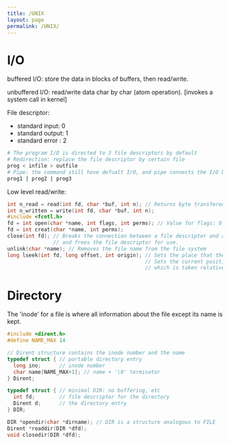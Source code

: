 ```yaml
---
title: /UNIX
layout: page
permalink: /UNIX/
---
```

# I/O
buffered I/O: store the data in blocks of buffers, then read/write.

unbuffered I/O: read/write data char by char (atom operation). [invokes a system call in kernel]

File descriptor:
- standard input: 0
- standard output: 1
- standard error : 2
```sh
# The program I/O is directed to 3 file descriptors by default
# Redirection: replace the file descriptor by certain file
prog < infile > outfile
# Pipe: the command still have defualt I/O, and pipe connects the I/O between files
prog1 | prog2 | prog3
```
Low level read/write:
```c
int n_read = read(int fd, char *buf, int n); // Returns byte transfered
int n_written = write(int fd, char *buf, int n);
#include <fcntl.h>
fd = int open(char *name, int flags, int perms); // Value for flags: O_RDONLY, O_WRONLY, O_RDWR...
fd = int creat(char *name, int perms);
close(int fd); // Breaks the connection between a file descriptor and an open file, 
               // and frees the file descriptor for use.
unlink(char *name); // Removes the file name from the file system
long lseek(int fd, long offset, int origin); // Sets the place that the file descriptor points to to a place in file
                                             // Sets the current position in the file whose descriptor is fd to offset, 
                                             // which is taken relative to the location specified by origin: 0, 1, 2
```
# Directory
The 'inode' for a file is where all information about the file except its name is kept.

```c
#include <dirent.h>
#define NAME_MAX 14

// Dirent structure contains the inode number and the name
typedef struct { // portable directory entry
  long ino;      // inode number
  char name[NAME_MAX+1]; // name + '\0' terminator
} Dirent;

typedef struct { // minimal DIR: no buffering, etc
  int fd;        // file descriptor for the directory
  Dirent d;      // the directory entry
} DIR;

DIR *opendir(char *dirname); // DIR is a structure analogous to FILE
Dirent *readdir(DIR *dfd);
void closedir(DIR *dfd);
```
